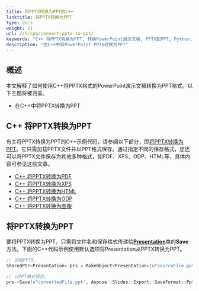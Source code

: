 ```yaml
---
title: 将PPTX转换为PPT的C++
linktitle: 将PPTX转换为PPT
type: docs
weight: 21
url: /zh/cpp/convert-pptx-to-ppt/
keywords: "C++ 将PPTX转换为PPT, 转换PowerPoint演示文稿, PPTX到PPT, Python, Aspose.Slides"
description: "在C++中将PowerPoint PPTX转换为PPT"
---
```


## **概述**

本文解释了如何使用C++将PPTX格式的PowerPoint演示文稿转换为PPT格式。以下主题将被涵盖。

- 在C++中将PPTX转换为PPT

## **C++ 将PPTX转换为PPT**

有关将PPTX转换为PPT的C++示例代码，请参阅以下部分，即[将PPTX转换为PPT](#convert-pptx-to-ppt)。它只需加载PPTX文件并以PPT格式保存。通过指定不同的保存格式，您还可以将PPTX文件保存为其他多种格式，如PDF、XPS、ODP、HTML等，具体内容可参见这些文章。

- [C++ 将PPTX转换为PDF](https://docs.aspose.com/slides/cpp/convert-powerpoint-to-pdf/)
- [C++ 将PPTX转换为XPS](https://docs.aspose.com/slides/cpp/convert-powerpoint-to-xps/)
- [C++ 将PPTX转换为HTML](https://docs.aspose.com/slides/cpp/convert-powerpoint-to-html/)
- [C++ 将PPTX转换为ODP](https://docs.aspose.com/slides/cpp/save-presentation/)
- [C++ 将PPTX转换为图像](https://docs.aspose.com/slides/cpp/convert-powerpoint-to-png/)

## **将PPTX转换为PPT**
要将PPTX转换为PPT，只需将文件名和保存格式传递给[**Presentation**](https://reference.aspose.com/slides/cpp/class/aspose.slides.presentation/)类的**Save**方法。下面的C++代码示例使用默认选项将Presentation从PPTX转换为PPT。

```cpp
// 加载PPTX。
SharedPtr<Presentation> prs = MakeObject<Presentation>(u"sourceFile.pptx");

// 以PPT格式保存。
prs->Save(u"convertedFile.ppt", Aspose::Slides::Export::SaveFormat::Ppt);
```